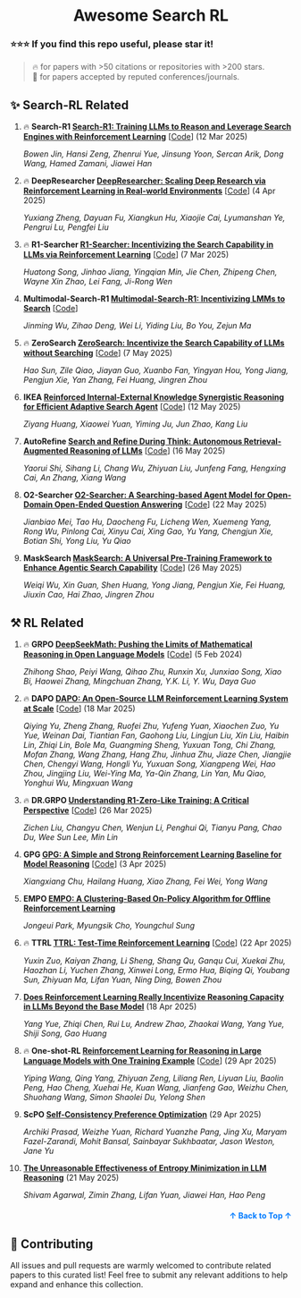 <a name="readme-top"></a>

<h1 align="center">Awesome Search RL</h1>

### :star::star::star: If you find this repo useful, please star it!

> 🔥 for papers with >50 citations or repositories with >200 stars.\
> 📖 for papers accepted by reputed conferences/journals.

## ✨ Search-RL Related

1. 🔥 **Search-R1 [Search-R1: Training LLMs to Reason and Leverage Search Engines with Reinforcement Learning](https://arxiv.org/abs/2503.09516)** [[Code](https://github.com/PeterGriffinJin/Search-R1)] (12 Mar 2025)

   *Bowen Jin, Hansi Zeng, Zhenrui Yue, Jinsung Yoon, Sercan Arik, Dong Wang, Hamed Zamani, Jiawei Han*

1. 🔥 **DeepResearcher [DeepResearcher: Scaling Deep Research via Reinforcement Learning in Real-world Environments](https://arxiv.org/abs/2504.03160)** [[Code](https://github.com/GAIR-NLP/DeepResearcher)] (4 Apr 2025)

   *Yuxiang Zheng, Dayuan Fu, Xiangkun Hu, Xiaojie Cai, Lyumanshan Ye, Pengrui Lu, Pengfei Liu*

1. 🔥 **R1-Searcher [R1-Searcher: Incentivizing the Search Capability in LLMs via Reinforcement Learning](https://arxiv.org/abs/2503.05592)** [[Code](https://github.com/RUCAIBox/R1-Searcher)] (7 Mar 2025)

   *Huatong Song, Jinhao Jiang, Yingqian Min, Jie Chen, Zhipeng Chen, Wayne Xin Zhao, Lei Fang, Ji-Rong Wen*

1. **Multimodal-Search-R1 [Multimodal-Search-R1: Incentivizing LMMs to Search](https://kimingng.notion.site/MMSearch-R1-Incentivizing-LMMs-to-Search-1bcce992031880b2bc64fde13ef83e2a)** [[Code](https://github.com/EvolvingLMMs-Lab/multimodal-search-r1)]

   *Jinming Wu, Zihao Deng, Wei Li, Yiding Liu, Bo You, Zejun Ma*

1. 🔥 **ZeroSearch [ZeroSearch: Incentivize the Search Capability of LLMs without Searching](https://arxiv.org/abs/2505.04588)** [[Code](https://github.com/Alibaba-NLP/ZeroSearch)] (7 May 2025)

   *Hao Sun, Zile Qiao, Jiayan Guo, Xuanbo Fan, Yingyan Hou, Yong Jiang, Pengjun Xie, Yan Zhang, Fei Huang, Jingren Zhou*

1. **IKEA [Reinforced Internal-External Knowledge Synergistic Reasoning for Efficient Adaptive Search Agent](https://arxiv.org/abs/2505.07596)** [[Code](https://github.com/hzy312/knowledge-r1)] (12 May 2025)

   *Ziyang Huang, Xiaowei Yuan, Yiming Ju, Jun Zhao, Kang Liu*

1. **AutoRefine [Search and Refine During Think: Autonomous Retrieval-Augmented Reasoning of LLMs](https://arxiv.org/abs/2505.11277)** [[Code](https://github.com/syr-cn/AutoRefine)] (16 May 2025)

   *Yaorui Shi, Sihang Li, Chang Wu, Zhiyuan Liu, Junfeng Fang, Hengxing Cai, An Zhang, Xiang Wang*

1. **O2-Searcher [O2-Searcher: A Searching-based Agent Model for Open-Domain Open-Ended Question Answering](https://arxiv.org/abs/2402.03300)** [[Code](https://github.com/Acade-Mate/O2-Searcher)] (22 May 2025)

   *Jianbiao Mei, Tao Hu, Daocheng Fu, Licheng Wen, Xuemeng Yang, Rong Wu, Pinlong Cai, Xinyu Cai, Xing Gao, Yu Yang, Chengjun Xie, Botian Shi, Yong Liu, Yu Qiao*

1. **MaskSearch [MaskSearch: A Universal Pre-Training Framework to Enhance Agentic Search Capability](https://arxiv.org/abs/2505.20285)** [[Code](https://github.com/Alibaba-NLP/MaskSearch)] (26 May 2025)

   *Weiqi Wu, Xin Guan, Shen Huang, Yong Jiang, Pengjun Xie, Fei Huang, Jiuxin Cao, Hai Zhao, Jingren Zhou*

## ⚒️ RL Related

1. 🔥 **GRPO [DeepSeekMath: Pushing the Limits of Mathematical Reasoning in Open Language Models](https://arxiv.org/abs/2402.03300)** [[Code](https://github.com/deepseek-ai/DeepSeek-Math)] (5 Feb 2024)

   *Zhihong Shao, Peiyi Wang, Qihao Zhu, Runxin Xu, Junxiao Song, Xiao Bi, Haowei Zhang, Mingchuan Zhang, Y.K. Li, Y. Wu, Daya Guo*

1. 🔥 **DAPO [DAPO: An Open-Source LLM Reinforcement Learning System at Scale](https://arxiv.org/abs/2503.14476)** [[Code](https://github.com/BytedTsinghua-SIA/DAPO)] (18 Mar 2025)

   *Qiying Yu, Zheng Zhang, Ruofei Zhu, Yufeng Yuan, Xiaochen Zuo, Yu Yue, Weinan Dai, Tiantian Fan, Gaohong Liu, Lingjun Liu, Xin Liu, Haibin Lin, Zhiqi Lin, Bole Ma, Guangming Sheng, Yuxuan Tong, Chi Zhang, Mofan Zhang, Wang Zhang, Hang Zhu, Jinhua Zhu, Jiaze Chen, Jiangjie Chen, Chengyi Wang, Hongli Yu, Yuxuan Song, Xiangpeng Wei, Hao Zhou, Jingjing Liu, Wei-Ying Ma, Ya-Qin Zhang, Lin Yan, Mu Qiao, Yonghui Wu, Mingxuan Wang*

1. 🔥 **DR.GRPO [Understanding R1-Zero-Like Training: A Critical Perspective](https://arxiv.org/abs/2503.20783)** [[Code](https://github.com/sail-sg/understand-r1-zero)] (26 Mar 2025)

   *Zichen Liu, Changyu Chen, Wenjun Li, Penghui Qi, Tianyu Pang, Chao Du, Wee Sun Lee, Min Lin*

1. **GPG [GPG: A Simple and Strong Reinforcement Learning Baseline for Model Reasoning](https://arxiv.org/abs/2504.02546)** [[Code](https://github.com/AMAP-ML/GPG)] (3 Apr 2025)

   *Xiangxiang Chu, Hailang Huang, Xiao Zhang, Fei Wei, Yong Wang*

1. **EMPO [EMPO: A Clustering-Based On-Policy Algorithm for Offline Reinforcement Learning](https://openreview.net/pdf?id=Vga4Kz3rEj)**

   *Jongeui Park, Myungsik Cho, Youngchul Sung*

1. 🔥 **TTRL [TTRL: Test-Time Reinforcement Learning](https://arxiv.org/abs/2504.16084)** [[Code](https://github.com/PRIME-RL/TTRL)] (22 Apr 2025)

   *Yuxin Zuo, Kaiyan Zhang, Li Sheng, Shang Qu, Ganqu Cui, Xuekai Zhu, Haozhan Li, Yuchen Zhang, Xinwei Long, Ermo Hua, Biqing Qi, Youbang Sun, Zhiyuan Ma, Lifan Yuan, Ning Ding, Bowen Zhou*

1. **[Does Reinforcement Learning Really Incentivize Reasoning Capacity in LLMs Beyond the Base Model](https://arxiv.org/abs/2504.13837)** (18 Apr 2025)

   *Yang Yue, Zhiqi Chen, Rui Lu, Andrew Zhao, Zhaokai Wang, Yang Yue, Shiji Song, Gao Huang*

1. 🔥 **One-shot-RL [Reinforcement Learning for Reasoning in Large Language Models with One Training Example](https://arxiv.org/abs/2504.20571)** [[Code](https://github.com/ypwang61/One-Shot-RLVR)] (29 Apr 2025)

   *Yiping Wang, Qing Yang, Zhiyuan Zeng, Liliang Ren, Liyuan Liu, Baolin Peng, Hao Cheng, Xuehai He, Kuan Wang, Jianfeng Gao, Weizhu Chen, Shuohang Wang, Simon Shaolei Du, Yelong Shen*

1. **ScPO [Self-Consistency Preference Optimization](https://arxiv.org/abs/2411.04109)** (29 Apr 2025)

   *Archiki Prasad, Weizhe Yuan, Richard Yuanzhe Pang, Jing Xu, Maryam Fazel-Zarandi, Mohit Bansal, Sainbayar Sukhbaatar, Jason Weston, Jane Yu*

1. **[The Unreasonable Effectiveness of Entropy Minimization in LLM Reasoning](https://arxiv.org/abs/2505.15134)** (21 May 2025)

   *Shivam Agarwal, Zimin Zhang, Lifan Yuan, Jiawei Han, Hao Peng*

<p align="right" style="font-size: 14px; color: #555; margin-top: 20px;">
    <a href="#readme-top" style="text-decoration: none; color: #007bff; font-weight: bold;">
        ↑ Back to Top ↑
    </a>
</p>

## 🍺 Contributing

All issues and pull requests are warmly welcomed to contribute related papers to this curated list! Feel free to submit any relevant additions to help expand and enhance this collection.
